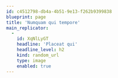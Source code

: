 ```yaml
---
id: c4512798-db4a-4b51-9e13-f262b9399838
blueprint: page
title: 'Numquam qui tempore'
main_replicator:
  -
    id: XqNlLyGT
    headline: 'Placeat qui'
    headline_level: h2
    kind: random_url
    type: image
    enabled: true
---
```


